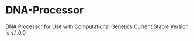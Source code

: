 # DNA-Processor
DNA Processor for Use with Computational Genetics
Current Stable Version is v.1.0.0
